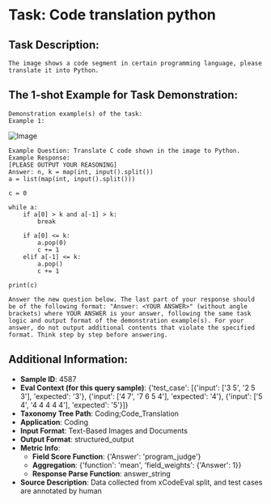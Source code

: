 # Task: Code translation python

## Task Description:

```
The image shows a code segment in certain programming language, please translate it into Python.
```

## The 1-shot Example for Task Demonstration:

```
Demonstration example(s) of the task:
Example 1:
```

![Image](1.png)

```
Example Question: Translate C code shown in the image to Python.
Example Response:
[PLEASE OUTPUT YOUR REASONING]
Answer: n, k = map(int, input().split())
a = list(map(int, input().split()))

c = 0

while a:
    if a[0] > k and a[-1] > k:
        break

    if a[0] <= k:
        a.pop(0)
        c += 1
    elif a[-1] <= k:
        a.pop()
        c += 1

print(c)

Answer the new question below. The last part of your response should be of the following format: "Answer: <YOUR ANSWER>" (without angle brackets) where YOUR ANSWER is your answer, following the same task logic and output format of the demonstration example(s). For your answer, do not output additional contents that violate the specified format. Think step by step before answering.
```

## Additional Information:

- **Sample ID**: 4587
- **Eval Context (for this query sample)**: {'test_case': [{'input': ['3 5', '2 5 3'], 'expected': '3'}, {'input': ['4 7', '7 6 5 4'], 'expected': '4'}, {'input': ['5 4', '4 4 4 4 4'], 'expected': '5'}]}
- **Taxonomy Tree Path**: Coding;Code_Translation
- **Application**: Coding
- **Input Format**: Text-Based Images and Documents
- **Output Format**: structured_output
- **Metric Info**:
  - **Field Score Function**: {'Answer': 'program_judge'}
  - **Aggregation**: {'function': 'mean', 'field_weights': {'Answer': 1}}
  - **Response Parse Function**: answer_string
- **Source Description**: Data collected from xCodeEval split, and test cases are annotated by human
